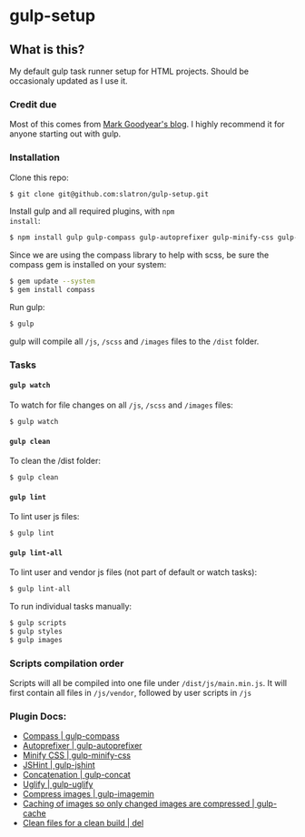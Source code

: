# gulp-setup

## What is this?

My default gulp task runner setup for HTML projects. Should be occasionaly updated as I use it.

### Credit due

Most of this comes from [Mark Goodyear's blog](http://markgoodyear.com/2014/01/getting-started-with-gulp/). I highly recommend it for anyone starting out with gulp.

### Installation

Clone this repo:

```sh
$ git clone git@github.com:slatron/gulp-setup.git
```

Install gulp and all required plugins, with <code>npm install</code>:

```sh
$ npm install gulp gulp-compass gulp-autoprefixer gulp-minify-css gulp-jshint gulp-concat gulp-uglify gulp-imagemin gulp-notify gulp-rename gulp-livereload gulp-cache del --save-dev
```

Since we are using the compass library to help with scss, be sure the compass gem is installed on your system:

```sh
$ gem update --system
$ gem install compass
```

Run gulp:

```sh
$ gulp
```

gulp will compile all <code>/js</code>, <code>/scss</code> and <code>/images</code> files to the <code>/dist</code> folder.

### Tasks

#### <code>gulp watch</code>

To watch for file changes on all <code>/js</code>, <code>/scss</code> and <code>/images</code> files:

```sh
$ gulp watch
```

#### <code>gulp clean</code>

To clean the /dist folder:

```sh
$ gulp clean
```

#### <code>gulp lint</code>

To lint user js files:

```sh
$ gulp lint
```

#### <code>gulp lint-all</code>

To lint user and vendor js files (not part of default or watch tasks):

```sh
$ gulp lint-all
```

To run individual tasks manually:

```sh
$ gulp scripts
$ gulp styles
$ gulp images
```

### Scripts compilation order

Scripts will all be compiled into one file under <code>/dist/js/main.min.js</code>. It will first contain all files in <code>/js/vendor</code>, followed by user scripts in <code>/js</code>

### Plugin Docs:

- [Compass | gulp-compass](https://github.com/appleboy/gulp-compass)
- [Autoprefixer | gulp-autoprefixer](https://github.com/Metrime/gulp-autoprefixer)
- [Minify CSS | gulp-minify-css](https://github.com/jonathanepollack/gulp-minify-css)
- [JSHint | gulp-jshint](https://github.com/wearefractal/gulp-jshint)
- [Concatenation | gulp-concat](https://github.com/wearefractal/gulp-concat)
- [Uglify | gulp-uglify](https://github.com/terinjokes/gulp-uglify)
- [Compress images | gulp-imagemin](https://github.com/sindresorhus/gulp-imagemin)
- [Caching of images so only changed images are compressed | gulp-cache](https://github.com/jgable/gulp-cache)
- [Clean files for a clean build | del](https://www.npmjs.org/package/del)

